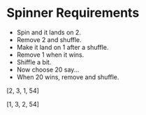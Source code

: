 # Spinner Requirements

* Spin and it lands on 2.
* Remove 2 and shuffle.
* Make it land on 1 after a shuffle.
* Remove 1 when it wins.
* Shiffle a bit.
* Now choose 20 say...
* When 20 wins, remove and shuffle.


[2, 3, 1, 54]

[1, 3, 2, 54]
